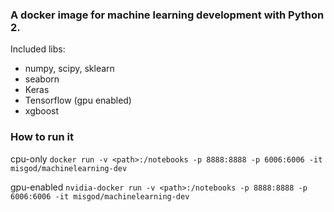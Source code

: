 ### A docker image for machine learning development with Python 2.


Included libs:
 * numpy, scipy, sklearn
 * seaborn
 * Keras
 * Tensorflow (gpu enabled)
 * xgboost



### How to run it
cpu-only
```docker run -v <path>:/notebooks -p 8888:8888 -p 6006:6006 -it misgod/machinelearning-dev```

gpu-enabled
```nvidia-docker run -v <path>:/notebooks -p 8888:8888 -p 6006:6006 -it misgod/machinelearning-dev```


